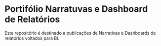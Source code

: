# Portifólio Narratuvas e Dashboard de Relatórios
Este repositório é destinado a publicações de Narrativas e Dashboards de relatórios voltados para BI.
